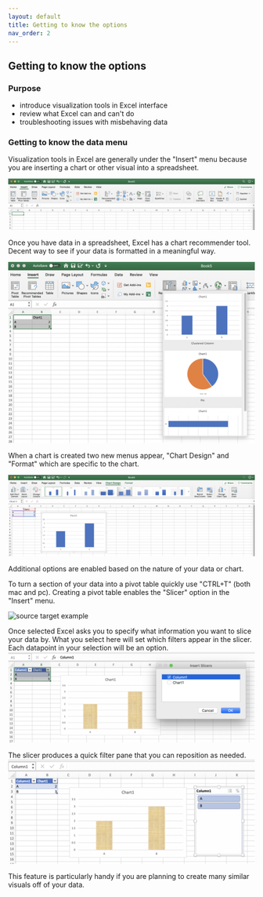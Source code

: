 ```yaml
---
layout: default
title: Getting to know the options
nav_order: 2
---
```


## Getting to know the options

### Purpose
- introduce visualization tools in Excel interface
- review what Excel can and can't do
- troubleshooting issues with misbehaving data

### Getting to know the data menu

Visualization tools in Excel are generally under the "Insert" menu because you are inserting a chart or other visual into a spreadsheet.

![source target example](1-overview-insert-menu.png)

Once you have data in a spreadsheet, Excel has a chart recommender tool. Decent way to see if your data is formatted in a meaningful way.

![source target example](1-overview-recommend-chart-tool.png)

When a chart is created two new menus appear, "Chart Design" and "Format" which are specific to the chart.

![source target example](1-chart-design-format-menus.png)

Additional options are enabled based on the nature of your data or chart.

To turn a section of your data into a pivot table quickly use "CTRL+T" (both mac and pc). Creating a pivot table enables the "Slicer" option in the "Insert" menu.

![source target example](1-pivot-table-slicer-option.png)

Once selected Excel asks you to specify what information you want to slice your data by. What you select here will set which filters appear in the slicer. Each datapoint in your selection will be an option.
![source target example](1-pivot-table-slicer-select.png)

The slicer produces a quick filter pane that you can reposition as needed.
![source target example](1-pivot-table-slicer-insert.png)

This feature is particularly handy if you are planning to create many similar visuals off of your data.
